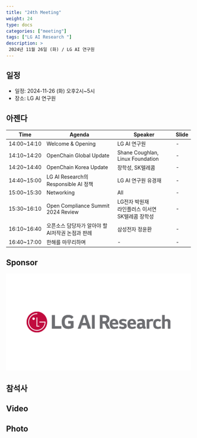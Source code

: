 ```yaml
---
title: "24th Meeting"
weight: 24
type: docs
categories: ["meeting"]
tags: ["LG AI Research "]
description: >
 2024년 11월 26일 (화) / LG AI 연구원
---
```


## 일정

* 일정: 2024-11-26 (화) 오후2시~5시
* 장소: LG AI 연구원

## 아젠다

| Time | Agenda           | Speaker | Slide |
|----|-----------------|------|------|
| 14:00~14:10 | Welcome & Opening | LG AI 연구원 | - |
| 14:10~14:20 | OpenChain Global Update  | 	Shane Coughlan, Linux Foundation | - |
| 14:20~14:40 | OpenChain Korea Update | 장학성, SK텔레콤 | - |
| 14:40~15:00 | LG AI Research의 Responsible AI 정책 | LG AI 연구원 유경재 | - |
| 15:00~15:30 | Networking | All | - |
| 15:30~16:10 | Open Compliance Summit 2024 Review | LG전자 박원재 <br> 라인플러스 이서연 <br> SK텔레콤 장학성 | - |
| 16:10~16:40 | 오픈소스 담당자가 알아야 할 AI저작권 논점과 판례 | 삼성전자 정윤환 | - |
| 16:40~17:00 | 한해를 마무리하며| - | - |


## Sponsor

![](./lgresearch.jpg)


## 참석사 



## Video 


## Photo